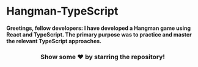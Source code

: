 # Hangman-TypeScript
<b>Greetings, fellow developers: I have developed a Hangman game using React and TypeScript. The primary purpose was to practice and master the relevant TypeScript approaches.</b><br>

<div align="center">
<h3>Show some ❤️ by starring the repository!</h3>
</div>
